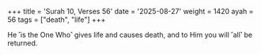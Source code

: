 +++
title = 'Surah 10, Verses 56'
date = '2025-08-27'
weight = 1420
ayah = 56
tags = ["death", "life"]
+++

He ˹is the One Who˺ gives life and causes death, and to Him you will ˹all˺ be returned.